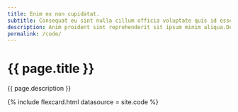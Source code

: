 ```yaml
---
title: Enim ex non cupidatat.
subtitle: Consequat eu sint nulla cillum officia voluptate quis id esse.
description: Anim proident sint reprehenderit sit ipsum minim aliqua.Duis ullamco eu adipisicing labore sit veniam nostrud ea cupidatat tempor ex.
permalink: /code/
---
```

<!--v1.2.121 pages/collections/code.md-->
# {{ page.title }} 

{{ page.description }}

{% include flexcard.html datasource = site.code %}

